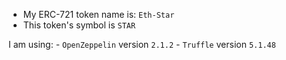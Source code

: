 - My ERC-721 token name is: `Eth-Star`
- This token's symbol is `STAR`

I am using:
    - `OpenZeppelin` version `2.1.2`
    - `Truffle` version `5.1.48`

